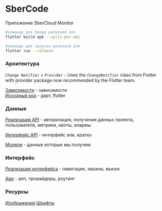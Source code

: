 # SberCode
Приложение SberCloud Monitor

```bash
#команда для билда релизной апк 
flutter build apk --split-per-abi
```
```bash
#команда для запуска релизной апк 
flutter run --release
```

### Архитектура
``Change Notifier`` + ``Provider``  - Uses the ``ChangeNotifier`` class from Flutter with provider package now recommended by the Flutter team.


[Зависимости](pubspec.yaml) - зависимости <br>
[Исходный код](lib) - дарт, flutter

### Данные 
[Реализация API](lib/api) - авторизация, получения данных проекта, пользователя, метрики, квоты, алармы

[Интерфейс API](lib/api/api.dart) - интерфейс апи, кратко

[Модели](lib/models) - данные которые мы получем

### Интерфейс
[Реализация интерфейса](/lib/ui) - навигация, экраны, вьюхи

[App](lib/main.dart) - апп, провайдеры, роутинг

### Ресурсы

[Изображения](assets/images)
[Шрифты](fonts/)

